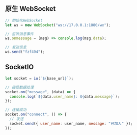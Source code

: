 <!--
title: 31-WebSocket
sort:
-->

## 原生 WebSocket

```js
// 初始化WebSocket
let ws = new WebSocket("ws://17.0.0.1:1880/wx");

// 监听消息事件
ws.onmessage = (msg) => console.log(msg.data);

// 发送信息
ws.send("fzf404");
```

## SocketIO

```js
let socket = io(`${base_url}`);

// 接受数据处理
socket.on("message", (data) => {
  console.log(`${data.user_name}: ${data.message}`);
});

// 连接成功
socket.on("connect", () => {
  // 发送
  socket.send({ user_name: user_name, message: "已加入" });
});
```
